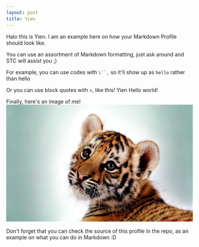 ```yaml
---
layout: post
title: Yien
---
```


Halo this is Yien. I am an example here on how your Markdown Profile should look like.

You can use an assortment of Markdown formatting, just ask around and STC will assist you ;)

For example, you can use codes with `\``,` so it'll show up as `hello` rather than hello

Or you can use block quotes with `>`, like this!
Yien Hello world!

Finally, here's an image of me!
![Cub](../images/cub.jpg)

Don't forget that you can check the source of this profile in the repo, as an example on what you can do in Markdown :D